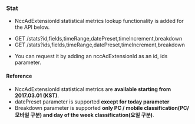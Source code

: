 ### Stat
* NccAdExtensionId statistical metrics lookup functionality is added for the API below.
 + GET /stats?id,fields,timeRange,datePreset,timeIncrement,breakdown
 + GET /stats?ids,fields,timeRange,datePreset,timeIncrement,breakdown
* You can request it by adding an nccAdExtensionId as an id, ids parameter.

#### Reference
* NccAdExtensionId statistical metrics are **available starting from 2017.03.01 (KST)**.
* datePreset parameter is supported **except for today parameter**
* Breakdown parameter is supported **only PC / mobile classification(PC/모바일 구분) and day of the week classification(요일 구분)**.
